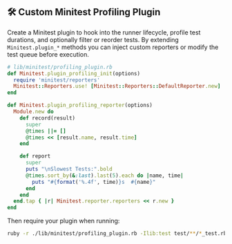 ## 🛠️ Custom Minitest Profiling Plugin

Create a Minitest plugin to hook into the runner lifecycle, profile test durations, and optionally filter or reorder tests. By extending `Minitest.plugin_*` methods you can inject custom reporters or modify the test queue before execution.

```ruby
# lib/minitest/profiling_plugin.rb
def Minitest.plugin_profiling_init(options)
  require 'minitest/reporters'
  Minitest::Reporters.use! [Minitest::Reporters::DefaultReporter.new]
end

def Minitest.plugin_profiling_reporter(options)
  Module.new do
    def record(result)
      super
      @times ||= []
      @times << [result.name, result.time]
    end

    def report
      super
      puts "\nSlowest Tests:".bold
      @times.sort_by(&:last).last(5).each do |name, time|
        puts "#{format('%.4f', time)}s  #{name}"
      end
    end
  end.tap { |r| Minitest.reporter.reporters << r.new }
end
```

Then require your plugin when running:  
```bash
ruby -r ./lib/minitest/profiling_plugin.rb -Ilib:test test/**/*_test.rb
```